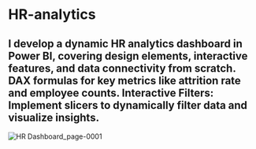 # HR-analytics
##  I develop a dynamic HR analytics dashboard in Power BI, covering design elements, interactive features, and data connectivity from scratch. DAX formulas for key metrics like attrition rate and employee counts. Interactive Filters: Implement slicers to dynamically filter data and visualize insights. 

![HR Dashboard_page-0001](https://github.com/user-attachments/assets/ad69bc2e-8975-43f6-9962-da9c447c25c4)



